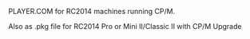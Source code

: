 PLAYER.COM for RC2014 machines running CP/M.

Also as .pkg file for RC2014 Pro or Mini II/Classic II with CP/M Upgrade

